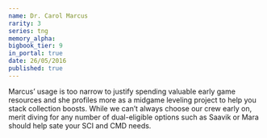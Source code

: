 ```yaml
---
name: Dr. Carol Marcus
rarity: 3
series: tng
memory_alpha:
bigbook_tier: 9
in_portal: true
date: 26/05/2016
published: true
---
```


Marcus’ usage is too narrow to justify spending valuable early game resources and she profiles more as a midgame leveling project to help you stack collection boosts. While we can’t always choose our crew early on, merit diving for any number of dual-eligible options such as Saavik or Mara should help sate your SCI and CMD needs.
